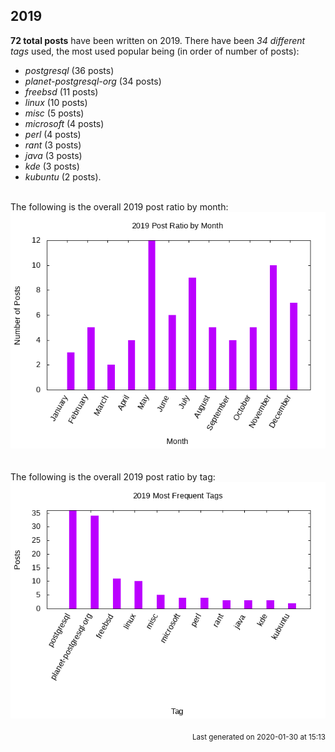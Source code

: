 ## 2019 

**72 total posts** have been written on 2019.
There have been *34 different tags* used, the most
used popular being (in order of number of posts):
 
- *postgresql* (36 posts)  
- *planet-postgresql-org* (34 posts)  
- *freebsd* (11 posts)  
- *linux* (10 posts)  
- *misc* (5 posts)  
- *microsoft* (4 posts)  
- *perl* (4 posts)  
- *rant* (3 posts)  
- *java* (3 posts)  
- *kde* (3 posts)  
- *kubuntu* (2 posts).<br/>
<br/>
The following is the overall 2019 post ratio by month:
<br/>
    <center>
      <img src="/images/stats/2019-months.png" alt="2019 post ratio per month" />
    </center>
<br/>

<br/>
The following is the overall 2019 post ratio by tag:
<br/>
  <center>
    <img src="/images/stats/2019-tags.png" alt="2019 post ratio per tag" />
  </center>
<br/>

<div align="right">
<small>
Last generated on 2020-01-30 at 15:13
</small>
</div>

<br/>
